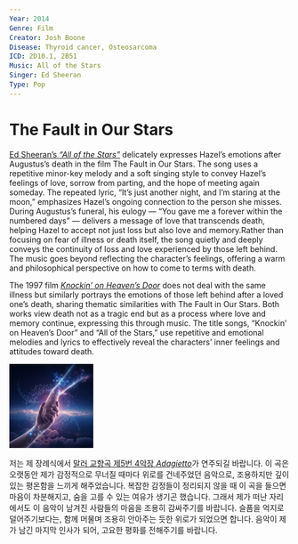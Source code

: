 ```yaml
---
Year: 2014
Genre: Film
Creator: Josh Boone
Disease: Thyroid cancer, Osteosarcoma
ICD: 2D10.1, 2B51
Music: All of the Stars
Singer: Ed Sheeran
Type: Pop
---
```


# The Fault in Our Stars

[Ed Sheeran’s *“All of the Stars”*](https://youtu.be/nkqVm5aiC28?si=FbY3yQcVP5zsvo-4) delicately expresses Hazel’s emotions after Augustus’s death in the film The Fault in Our Stars. The song uses a repetitive minor-key melody and a soft singing style to convey Hazel’s feelings of love, sorrow from parting, and the hope of meeting again someday. The repeated lyric, “It’s just another night, and I’m staring at the moon,” emphasizes Hazel’s ongoing connection to the person she misses. During Augustus’s funeral, his eulogy — “You gave me a forever within the numbered days” — delivers a message of love that transcends death, helping Hazel to accept not just loss but also love and memory.Rather than focusing on fear of illness or death itself, the song quietly and deeply conveys the continuity of loss and love experienced by those left behind. The music goes beyond reflecting the character’s feelings, offering a warm and philosophical perspective on how to come to terms with death.

The 1997 film [*Knockin’ on Heaven’s Door*](jeong_heeseok.md) does not deal with the same illness but similarly portrays the emotions of those left behind after a loved one’s death, sharing thematic similarities with The Fault in Our Stars. Both works view death not as a tragic end but as a process where love and memory continue, expressing this through music. The title songs, “Knockin’ on Heaven’s Door” and “All of the Stars,” use repetitive and emotional melodies and lyrics to effectively reveal the characters’ inner feelings and attitudes toward death.

<img src="./lee_minji_img.jpeg" alt="image depicting Thyroid cancer and Osteosarcoma" style="width:30%;" />

저는 제 장례식에서 [말러 교향곡 제5번 4악장 *Adagietto*](https://youtu.be/75YmlDR92UQ?si=XG3gBTNcbyXWxtwz)가 연주되길 바랍니다. 이 곡은 오랫동안 제가 감정적으로 무너질 때마다 위로를 건네주었던 음악으로, 조용하지만 깊이 있는 평온함을 느끼게 해주었습니다. 복잡한 감정들이 정리되지 않을 때 이 곡을 들으면 마음이 차분해지고, 숨을 고를 수 있는 여유가 생기곤 했습니다. 그래서 제가 떠난 자리에서도 이 음악이 남겨진 사람들의 마음을 조용히 감싸주기를 바랍니다. 슬픔을 억지로 덜어주기보다는, 함께 머물며 조용히 안아주는 듯한 위로가 되었으면 합니다. 음악이 제가 남긴 마지막 인사가 되어, 고요한 평화를 전해주기를 바랍니다.
